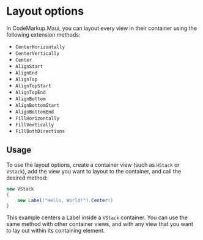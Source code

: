 # Layout options

In CodeMarkup.Maui, you can layout every view in their container using the following extension methods:

- `CenterHorizontally`
- `CenterVertically`
- `Center`
- `AlignStart`
- `AlignEnd`
- `AlignTop`
- `AlignTopStart`
- `AlignTopEnd`
- `AlignBottom`
- `AlignBottomStart`
- `AlignBottomEnd`
- `FillHorizontally`
- `FillVertically`
- `FillBothDirections`

## Usage

To use the layout options, create a container view (such as `HStack` or `VStack`), add the view you want to layout to the container, and call the desired method:

```cs
new VStack
{
    new Label("Hello, World!").Center()
}
```

This example centers a Label inside a `VStack` container. You can use the same method with other container views, and with any view that you want to lay out within its containing element.
